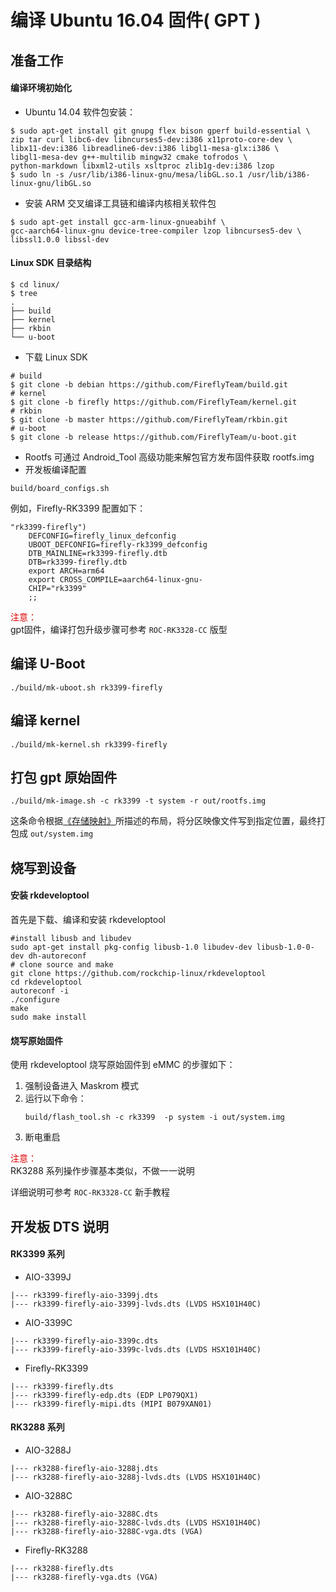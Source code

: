 # 编译 Ubuntu 16.04 固件( GPT )
## 准备工作

#### 编译环境初始化
* Ubuntu 14.04 软件包安装：
```
$ sudo apt-get install git gnupg flex bison gperf build-essential \
zip tar curl libc6-dev libncurses5-dev:i386 x11proto-core-dev \
libx11-dev:i386 libreadline6-dev:i386 libgl1-mesa-glx:i386 \
libgl1-mesa-dev g++-multilib mingw32 cmake tofrodos \
python-markdown libxml2-utils xsltproc zlib1g-dev:i386 lzop
$ sudo ln -s /usr/lib/i386-linux-gnu/mesa/libGL.so.1 /usr/lib/i386-linux-gnu/libGL.so
```
* 安装 ARM 交叉编译工具链和编译内核相关软件包
```
$ sudo apt-get install gcc-arm-linux-gnueabihf \
gcc-aarch64-linux-gnu device-tree-compiler lzop libncurses5-dev \
libssl1.0.0 libssl-dev
```

#### Linux SDK 目录结构

   ```
$ cd linux/
$ tree
.
├── build
├── kernel
├── rkbin
└── u-boot
```
*  下载 Linux SDK
```
# build
$ git clone -b debian https://github.com/FireflyTeam/build.git
# kernel
$ git clone -b firefly https://github.com/FireflyTeam/kernel.git
# rkbin
$ git clone -b master https://github.com/FireflyTeam/rkbin.git
# u-boot
$ git clone -b release https://github.com/FireflyTeam/u-boot.git
```
* Rootfs 可通过 Android_Tool 高级功能来解包官方发布固件获取 rootfs.img
* 开发板编译配置
```
build/board_configs.sh
```
例如，Firefly-RK3399 配置如下：
```
"rk3399-firefly")
	DEFCONFIG=firefly_linux_defconfig
	UBOOT_DEFCONFIG=firefly-rk3399_defconfig
	DTB_MAINLINE=rk3399-firefly.dtb
	DTB=rk3399-firefly.dtb
	export ARCH=arm64
	export CROSS_COMPILE=aarch64-linux-gnu-
	CHIP="rk3399"
	;;
```
<font color="#dd0000">注意：</font><br /> 
gpt固件，编译打包升级步骤可参考 `ROC-RK3328-CC` 版型

## 编译 U-Boot
```
./build/mk-uboot.sh rk3399-firefly
```

## 编译 kernel
```
./build/mk-kernel.sh rk3399-firefly
```

## 打包 gpt 原始固件
```
./build/mk-image.sh -c rk3399 -t system -r out/rootfs.img
```
这条命令根据[《存储映射》]所描述的布局，将分区映像文件写到指定位置，最终打包成 `out/system.img`

## 烧写到设备
#### 安装 rkdeveloptool
首先是下载、编译和安装 rkdeveloptool
```
#install libusb and libudev
sudo apt-get install pkg-config libusb-1.0 libudev-dev libusb-1.0-0-dev dh-autoreconf
# clone source and make
git clone https://github.com/rockchip-linux/rkdeveloptool
cd rkdeveloptool
autoreconf -i
./configure
make
sudo make install
```
#### 烧写原始固件
使用 rkdeveloptool 烧写原始固件到 eMMC 的步骤如下：
1. 强制设备进入 Maskrom 模式
2. 运行以下命令：
	```
    build/flash_tool.sh -c rk3399  -p system -i out/system.img
    ```
3. 断电重启


<font color="#dd0000">注意：</font><br /> 
RK3288 系列操作步骤基本类似，不做一一说明

详细说明可参考 `ROC-RK3328-CC` 新手教程

## 开发板 DTS 说明
#### RK3399 系列
* AIO-3399J
```
|--- rk3399-firefly-aio-3399j.dts
|--- rk3399-firefly-aio-3399j-lvds.dts (LVDS HSX101H40C)
```
* AIO-3399C
```
|--- rk3399-firefly-aio-3399c.dts
|--- rk3399-firefly-aio-3399c-lvds.dts (LVDS HSX101H40C)
```
* Firefly-RK3399
```
|--- rk3399-firefly.dts
|--- rk3399-firefly-edp.dts (EDP LP079QX1)
|--- rk3399-firefly-mipi.dts (MIPI B079XAN01)
```
#### RK3288 系列
* AIO-3288J
```
|--- rk3288-firefly-aio-3288j.dts
|--- rk3288-firefly-aio-3288j-lvds.dts (LVDS HSX101H40C)
```
* AIO-3288C
```
|--- rk3288-firefly-aio-3288C.dts
|--- rk3288-firefly-aio-3288C-lvds.dts (LVDS HSX101H40C)
|--- rk3288-firefly-aio-3288C-vga.dts (VGA)
```
* Firefly-RK3288
```
|--- rk3288-firefly.dts
|--- rk3288-firefly-vga.dts (VGA)
```

[《存储映射》]: http://opensource.rock-chips.com/wiki_Partitions#Default_storage_map
